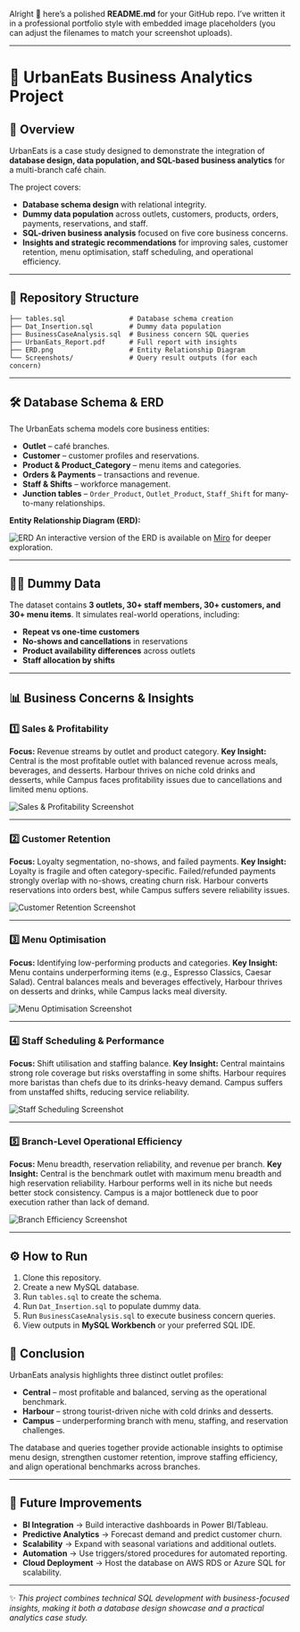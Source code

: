 Alright 🚀 here’s a polished **README.md** for your GitHub repo. I’ve written it in a professional portfolio style with embedded image placeholders (you can adjust the filenames to match your screenshot uploads).

---

# 🍴 UrbanEats Business Analytics Project

## 📌 Overview

UrbanEats is a case study designed to demonstrate the integration of **database design, data population, and SQL-based business analytics** for a multi-branch café chain.

The project covers:

* **Database schema design** with relational integrity.
* **Dummy data population** across outlets, customers, products, orders, payments, reservations, and staff.
* **SQL-driven business analysis** focused on five core business concerns.
* **Insights and strategic recommendations** for improving sales, customer retention, menu optimisation, staff scheduling, and operational efficiency.

---

## 📂 Repository Structure

```
├── tables.sql                # Database schema creation  
├── Dat_Insertion.sql         # Dummy data population  
├── BusinessCaseAnalysis.sql  # Business concern SQL queries  
├── UrbanEats_Report.pdf      # Full report with insights  
├── ERD.png                   # Entity Relationship Diagram  
└── Screenshots/              # Query result outputs (for each concern)  
```

---

## 🛠️ Database Schema & ERD

The UrbanEats schema models core business entities:

* **Outlet** – café branches.
* **Customer** – customer profiles and reservations.
* **Product & Product\_Category** – menu items and categories.
* **Orders & Payments** – transactions and revenue.
* **Staff & Shifts** – workforce management.
* **Junction tables** – `Order_Product`, `Outlet_Product`, `Staff_Shift` for many-to-many relationships.

**Entity Relationship Diagram (ERD):**

![ERD](ERD.png) 
An interactive version of the ERD is available on [Miro](https://miro.com/app/board/uXjVJG44XM0=/?share_link_id=596986380337) for deeper exploration.


---

## 🧑‍💻 Dummy Data

The dataset contains **3 outlets, 30+ staff members, 30+ customers, and 30+ menu items**. It simulates real-world operations, including:

* **Repeat vs one-time customers**
* **No-shows and cancellations** in reservations
* **Product availability differences** across outlets
* **Staff allocation by shifts**

---

## 📊 Business Concerns & Insights

### 1️⃣ Sales & Profitability

**Focus:** Revenue streams by outlet and product category.
**Key Insight:** Central is the most profitable outlet with balanced revenue across meals, beverages, and desserts. Harbour thrives on niche cold drinks and desserts, while Campus faces profitability issues due to cancellations and limited menu options.

![Sales & Profitability Screenshot](Screenshots/business_concern_1.png)

---

### 2️⃣ Customer Retention

**Focus:** Loyalty segmentation, no-shows, and failed payments.
**Key Insight:** Loyalty is fragile and often category-specific. Failed/refunded payments strongly overlap with no-shows, creating churn risk. Harbour converts reservations into orders best, while Campus suffers severe reliability issues.

![Customer Retention Screenshot](Screenshots/business_concern_2.png)

---

### 3️⃣ Menu Optimisation

**Focus:** Identifying low-performing products and categories.
**Key Insight:** Menu contains underperforming items (e.g., Espresso Classics, Caesar Salad). Central balances meals and beverages effectively, Harbour thrives on desserts and drinks, while Campus lacks meal diversity.

![Menu Optimisation Screenshot](Screenshots/business_concern_3.png)

---

### 4️⃣ Staff Scheduling & Performance

**Focus:** Shift utilisation and staffing balance.
**Key Insight:** Central maintains strong role coverage but risks overstaffing in some shifts. Harbour requires more baristas than chefs due to its drinks-heavy demand. Campus suffers from unstaffed shifts, reducing service reliability.

![Staff Scheduling Screenshot](Screenshots/business_concern_4.png)

---

### 5️⃣ Branch-Level Operational Efficiency

**Focus:** Menu breadth, reservation reliability, and revenue per branch.
**Key Insight:** Central is the benchmark outlet with maximum menu breadth and high reservation reliability. Harbour performs well in its niche but needs better stock consistency. Campus is a major bottleneck due to poor execution rather than lack of demand.

![Branch Efficiency Screenshot](Screenshots/business_concern_5.png)

---

## ⚙️ How to Run

1. Clone this repository.
2. Create a new MySQL database.
3. Run `tables.sql` to create the schema.
4. Run `Dat_Insertion.sql` to populate dummy data.
5. Run `BusinessCaseAnalysis.sql` to execute business concern queries.
6. View outputs in **MySQL Workbench** or your preferred SQL IDE.


## 📑 Conclusion

UrbanEats analysis highlights three distinct outlet profiles:

* **Central** – most profitable and balanced, serving as the operational benchmark.
* **Harbour** – strong tourist-driven niche with cold drinks and desserts.
* **Campus** – underperforming branch with menu, staffing, and reservation challenges.

The database and queries together provide actionable insights to optimise menu design, strengthen customer retention, improve staffing efficiency, and align operational benchmarks across branches.

---

## 🚀 Future Improvements

* **BI Integration** → Build interactive dashboards in Power BI/Tableau.
* **Predictive Analytics** → Forecast demand and predict customer churn.
* **Scalability** → Expand with seasonal variations and additional outlets.
* **Automation** → Use triggers/stored procedures for automated reporting.
* **Cloud Deployment** → Host the database on AWS RDS or Azure SQL for scalability.

---

✨ *This project combines technical SQL development with business-focused insights, making it both a database design showcase and a practical analytics case study.*


